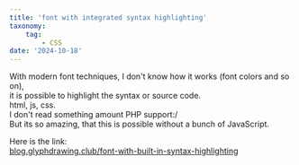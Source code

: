 ```yaml
---
title: 'font with integrated syntax highlighting'
taxonomy:
    tag:
        - CSS
date: '2024-10-18'
---
```


With modern font techniques, I don't know how it works (font colors and so on),     
it is possible to highlight the syntax or source code.    
html, js, css.    
I don't read something amount PHP support:/    
But its so amazing, that this is possible without a bunch of JavaScript.

Here is the link:    
[blog.glyphdrawing.club/font-with-built-in-syntax-highlighting](https://blog.glyphdrawing.club/font-with-built-in-syntax-highlighting/)